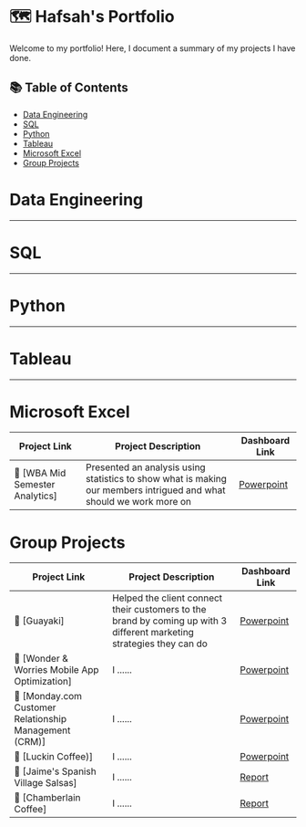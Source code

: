 # 🗺 Hafsah's Portfolio

Welcome to my portfolio! Here, I document a summary of my projects I have done. 

## 📚 Table of Contents
- [Data Engineering](#data-engineering)
- [SQL](#sql)
- [Python](#python)
- [Tableau](#tableau)
- [Microsoft Excel](#excel)
- [Group Projects](#groupprojects)

# Data Engineering

***

# SQL 

***

# Python

***

# Tableau

***

# Microsoft Excel

| Project Link | Project Description | Dashboard Link |
|---|---|---|
| 🦄 [WBA Mid Semester Analytics] | Presented an analysis using statistics to show what is making our members intrigued and what should we work more on | [Powerpoint](https://docs.google.com/presentation/d/19rZIgKnboWiTE3B9bWUiFq9vk4lFKgOSzXO5QIuBWnE/edit?usp=sharing) |

# Group Projects

| Project Link | Project Description | Dashboard Link |
|---|---|---|
| 🦄 [Guayaki]| Helped the client connect their customers to the brand by coming up with 3 different marketing strategies they can do | [Powerpoint](https://www.canva.com/design/DAEbyQ0o3TY/ZEwhoq_KjmNN1OB6qXJk5A/edit?utm_content=DAEbyQ0o3TY&utm_campaign=designshare&utm_medium=link2&utm_source=sharebutton) |
| 🦠 [Wonder & Worries Mobile App Optimization] | I ......| [Powerpoint](https://www.canva.com/design/DAF97Y3yImc/EJikWpMXxy2sHo5h0Zqfag/edit?utm_content=DAF97Y3yImc&utm_campaign=designshare&utm_medium=link2&utm_source=sharebutton) |
| 🦠 [Monday.com Customer Relationship Management (CRM)] | I ......| [Powerpoint](https://www.canva.com/design/DAGDSxgeKVc/ZK_uvjVkMPMPldTsz8yIGQ/edit?utm_content=DAGDSxgeKVc&utm_campaign=designshare&utm_medium=link2&utm_source=sharebutton) |
| 🦠 [Luckin Coffee)] | I ......| [Powerpoint](https://drive.google.com/drive/folders/1hWFxK1qjcXtxVos3tC6_UDIK669zqSmJ?dmr=1&ec=wgc-drive-hero-goto) |
| 🦠 [Jaime's Spanish Village Salsas] | I ......| [Report](https://docs.google.com/document/d/1E_wkHAI0MKJRZEVpedBVKZNEZa0q_gZg4qbEOUGUDkQ/edit?tab=t.0) |
| 🦠 [Chamberlain Coffee] | I ......| [Report](https://docs.google.com/document/d/1JmJNcSJiDmlgTunDM-AoIh2MBRiz3X3SrL6GIlv795c/edit?tab=t.0)  |
